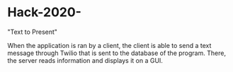 # Hack-2020-
"Text to Present"


When the application is ran by a client, the client is able to send a text message through Twilio that is sent to the database of the program. There, the server reads information and displays it on a GUI. 
